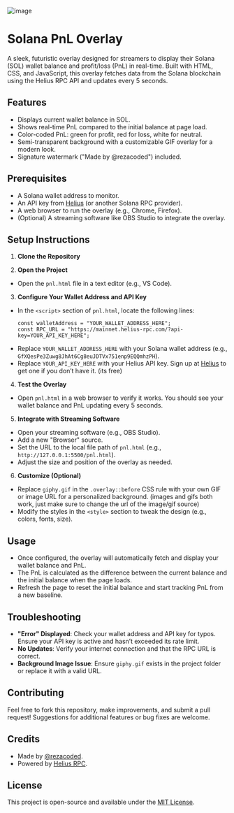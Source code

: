 ![image](https://github.com/user-attachments/assets/c7c06460-0a3c-472a-9266-e0944575dd94)


# Solana PnL Overlay

A sleek, futuristic overlay designed for streamers to display their Solana (SOL) wallet balance and profit/loss (PnL) in real-time. Built with HTML, CSS, and JavaScript, this overlay fetches data from the Solana blockchain using the Helius RPC API and updates every 5 seconds.

## Features
- Displays current wallet balance in SOL.
- Shows real-time PnL compared to the initial balance at page load.
- Color-coded PnL: green for profit, red for loss, white for neutral.
- Semi-transparent background with a customizable GIF overlay for a modern look.
- Signature watermark ("Made by @rezacoded") included.

## Prerequisites
- A Solana wallet address to monitor.
- An API key from [Helius](https://helius.xyz/) (or another Solana RPC provider).
- A web browser to run the overlay (e.g., Chrome, Firefox).
- (Optional) A streaming software like OBS Studio to integrate the overlay.

## Setup Instructions

1. **Clone the Repository**

2. **Open the Project**
- Open the `pnl.html` file in a text editor (e.g., VS Code).

3. **Configure Your Wallet Address and API Key**
- In the `<script>` section of `pnl.html`, locate the following lines:
  ```
  const walletAddress = "YOUR_WALLET_ADDRESS_HERE";
  const RPC_URL = "https://mainnet.helius-rpc.com/?api-key=YOUR_API_KEY_HERE";
  ```
- Replace `YOUR_WALLET_ADDRESS_HERE` with your Solana wallet address (e.g., `GfXQesPe3Zuwg8JhAt6Cg8euJDTVx751enp9EQQmhzPH`).
- Replace `YOUR_API_KEY_HERE` with your Helius API key. Sign up at [Helius](https://helius.xyz/) to get one if you don’t have it. (its free)

4. **Test the Overlay**
- Open `pnl.html` in a web browser to verify it works. You should see your wallet balance and PnL updating every 5 seconds.

5. **Integrate with Streaming Software**
- Open your streaming software (e.g., OBS Studio).
- Add a new "Browser" source.
- Set the URL to the local file path of `pnl.html` (e.g., `http://127.0.0.1:5500/pnl.html`).
- Adjust the size and position of the overlay as needed.

6. **Customize (Optional)**
- Replace `giphy.gif` in the `.overlay::before` CSS rule with your own GIF or image URL for a personalized background. (images and gifs both work, just make sure to change the url of the image/gif source)
- Modify the styles in the `<style>` section to tweak the design (e.g., colors, fonts, size).

## Usage
- Once configured, the overlay will automatically fetch and display your wallet balance and PnL.
- The PnL is calculated as the difference between the current balance and the initial balance when the page loads.
- Refresh the page to reset the initial balance and start tracking PnL from a new baseline.

## Troubleshooting
- **"Error" Displayed**: Check your wallet address and API key for typos. Ensure your API key is active and hasn’t exceeded its rate limit.
- **No Updates**: Verify your internet connection and that the RPC URL is correct.
- **Background Image Issue**: Ensure `giphy.gif` exists in the project folder or replace it with a valid URL.

## Contributing
Feel free to fork this repository, make improvements, and submit a pull request! Suggestions for additional features or bug fixes are welcome.

## Credits
- Made by [@rezacoded](https://twitter.com/rezacoded).
- Powered by [Helius RPC](https://helius.xyz/).

## License
This project is open-source and available under the [MIT License](LICENSE).
